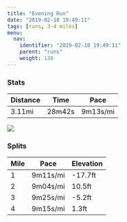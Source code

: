 ```yaml
---
title: "Evening Run"
date: "2019-02-18 19:49:11"
tags: [runs, 3-4 miles]
menu:
  nav:
    identifier: "2019-02-18 19:49:11"
    parent: "runs"
    weight: 130
---
```


### Stats

| Distance | Time | Pace |
|----------|------|------|
|3.11mi|28m42s|9m13s/mi|

<img src='https://maps.googleapis.com/maps/api/staticmap?maptype=roadmap&path=enc:owjeI~hyLTuCaAsAlAp@z@fOnDbInEbG|EbAvKpShFzQzFje@u@qA|@bOwAxl@hCiTgBsg@l@dBiGqd@cHgWkJ_PyDU}EyGyCiM?kE{CuG`@nD&key=AIzaSyC1MId7bFpkLXNAaYhBSTb8jLyiSqzbDtM&size=800x800&markers=color:yellow|label:S|53.47208,-2.26464&markers=color:green|label:F|53.47213999999999,-2.2641799999999996'>

### Splits

| Mile | Pace | Elevation |
|------|------|-----------|
|1|9m11s/mi|-17.7ft|
|2|9m04s/mi|10.5ft|
|3|9m25s/mi|-5.2ft|
|4|9m15s/mi|1.3ft|
